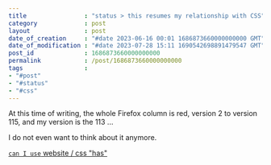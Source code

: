 ```yaml
---
title                : "status > this resumes my relationship with CSS"
category             : post
layout               : post
date_of_creation     : "#date 2023-06-16 00:01 1686873660000000000 GMT"
date_of_modification : "#date 2023-07-28 15:11 1690542698891479547 GMT"
post_id              : 1686873660000000000
permalink            : /post/1686873660000000000
tags                 :
- "#post"
- "#status"
- "#css"
---
```


At this time of writing, the whole Firefox column is red, version 2 to version 115, and my version is the 113 ...

I do not even want to think about it anymore.

[`can I use` website / css "has"](https://caniuse.com/css-has)
